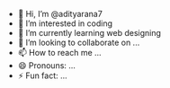 - 👋 Hi, I’m @adityarana7
- 👀 I’m interested in coding 
- 🌱 I’m currently learning web designing
- 💞️ I’m looking to collaborate on ...
- 📫 How to reach me ...
- 😄 Pronouns: ...
- ⚡ Fun fact: ...

<!---
adityarana7/adityarana7 is a ✨ special ✨ repository because its `README.md` (this file) appears on your GitHub profile.
You can click the Preview link to take a look at your changes.
--->
